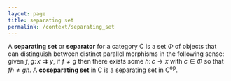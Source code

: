 ```yaml
---
layout: page
title: separating set
permalink: /context/separating_set
---
```

A **separating set** or **separator** for a category $\mathsf{C}$ is a set $\Phi$ of objects that can distinguish between distinct parallel morphisms in the following sense: given $f,g \colon x \rightrightarrows y$, if $f \neq g$ then there exists some $h \colon c \to x$ with $c \in \Phi$ so that $fh \neq gh$. A **coseparating set** in $\mathsf{C}$ is a separating set in $\mathsf{C}^\mathrm{op}$.
